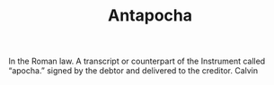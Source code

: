 ---
title: Antapocha
permalink: "/definitions/antapocha.html"
body: In the Roman law. A transcript or counterpart of the Instrument called “apocha.”
  signed by the debtor and delivered to the creditor. Calvin
published_at: '2018-07-07'
layout: post
---
